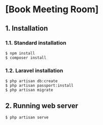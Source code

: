 # [Book Meeting Room]

## 1. Installation

### 1.1. Standard installation
```
$ npm install
$ composer install
```

### 1.2. Laravel installation
```
$ php artisan db:create
$ php artisan passport:install
$ php artisan migrate
```

## 2. Running web server
```
$ php artisan serve
```

